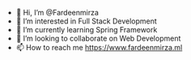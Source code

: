 - 👋 Hi, I’m @Fardeenmirza
- 👀 I’m interested in Full Stack Development
- 🌱 I’m currently learning Spring Framework
- 💞️ I’m looking to collaborate on Web Development
- 📫 How to reach me https://www.fardeenmirza.ml

<!---
Fardeenmirza/Fardeenmirza is a ✨ special ✨ repository because its `README.md` (this file) appears on your GitHub profile.
You can click the Preview link to take a look at your changes.
--->

